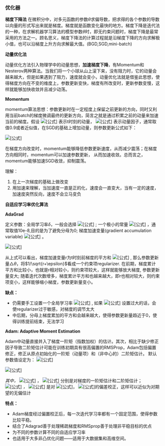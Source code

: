 ### 优化器

**梯度下降法**
在微积分中，对多元函数的参数$\theta$求偏导数，把求得的各个参数的导数以向量的形式写出来就是梯度。梯度就是函数变化最快的地方。梯度下降是迭代法的一种，在求解机器学习算法的模型参数$\theta$时，即无约束问题时，梯度下降是最常采用的方法之一。顾名思义，梯度下降法的计算过程就是沿梯度下降的方向求解极小值，也可以沿梯度上升方向求解最大值。(BGD,SGD,mini-batch)

**动量优化法**

动量优化方法引入物理学中的动量思想，**加速梯度下降**，有Momentum和Nesterov两种算法。当我们将一个小球从山上滚下来，没有阻力时，它的动量会越来越大，但是如果遇到了阻力，速度就会变小，动量优化法就是借鉴此思想，使得梯度方向在不变的维度上，参数更新变快，梯度有所改变时，更新参数变慢，这样就能够加快收敛并且减少动荡。

**Momentum**

momentum算法思想：参数更新时在一定程度上保留之前更新的方向，同时又利用当前batch的梯度微调最终的更新方向，简言之就是通过积累之前的动量来加速当前的梯度。假设 ![[公式]](https://www.zhihu.com/equation?tex=m_%7Bt%7D) 表示t时刻的动量， ![[公式]](https://www.zhihu.com/equation?tex=%5Cmu) 表示动量因子，通常取值0.9或者近似值，在SGD的基础上增加动量，则参数更新公式如下：

![[公式]](https://www.zhihu.com/equation?tex=%5C%5C+m_%7Bt%2B1%7D%3D%5Cmu+%5Ccdot+m_%7Bt%7D+%2B+%5Calpha+%5Ccdot+%5Ctriangledown_%7B%5Ctheta%7D+J+%5Cleft%28%5Ctheta+%5Cright%29+%5C%5C+%5Ctheta_%7Bt%2B1%7D%3D%5Ctheta_%7Bt%7D+-+m_%7Bt%2B1%7D)

在梯度方向改变时，momentum能够降低参数更新速度，从而减少震荡；在梯度方向相同时，momentum可以加速参数更新， 从而加速收敛。总而言之，momentum能够加速SGD收敛，抑制震荡。

理解：

1. 在上一次梯度的基础上做改变
2. 用加速来理解，当加速度一直是正的化，速度会一直变大，当有一定的速度，加速度突然反向，速度不会立马变负

**自适应学习率优化算法**

**AdaGrad**

定义参数：全局学习率$\delta$，一般会选择 ![[公式]](https://www.zhihu.com/equation?tex=%5Cdelta%3D0.01) ; 一个极小的常量 ![[公式]](https://www.zhihu.com/equation?tex=%5Cepsilon) ，通常取值10e-8,目的是为了避免分母为0; 梯度加速变量(gradient accumulation variable) ![[公式]](https://www.zhihu.com/equation?tex=r) 。

![[公式]](https://www.zhihu.com/equation?tex=%5C%5C++g+%5Cleftarrow++%5Ctriangledown_%7B%5Ctheta%7D+J+%5Cleft%28%5Ctheta+%5Cright%29+%5C%5C+++r+%5Cleftarrow+r+%2B+g%5E%7B2%7D+%5C%5C++%5Ctriangle+%5Ctheta+%5Cleftarrow++%5Cfrac%7B%5Cdelta+%7D%7B%5Csqrt%7Br+%2B+%5Cepsilon%7D%7D%5Ccdot+g+%5C%5C+%5Ctheta+%5Cleftarrow+%5Ctheta+-+%5Ctriangle+%5Ctheta+)

从上式可以看出，梯度加速变量r为t时刻前梯度的平方和 ![[公式]](https://www.zhihu.com/equation?tex=r+%3D+%5Csum_%7Bi%3D1%7D%5E%7Bt%7D+g_%7Bi%7D%5E%7B2%7D) , 那么参数更新量$\triangle \theta$，将$1/\sqrt{r+\epsilon}$看成一个约束项regularizer. 在前期，梯度累计平方和比较小，也就是r相对较小，则约束项较大，这样就能够放大梯度, 参数更新量变大; 随着迭代次数增多，梯度累计平方和也越来越大，即r也相对较大，则约束项变小，这样能够缩小梯度，参数更新量变小。

**缺点：**

- 仍需要手工设置一个全局学习率 ![[公式]](https://www.zhihu.com/equation?tex=%5Cdelta) , 如果 ![[公式]](https://www.zhihu.com/equation?tex=%5Cdelta) 设置过大的话，会使regularizer过于敏感，对梯度的调节太大
- 中后期，分母上梯度累加的平方和会越来越大，使得参数更新量趋近于0，使得训练提前结束，无法学习

**Adam: Adaptive Moment Estimation**

Adam中动量直接并入了梯度一阶矩（指数加权）的估计。其次，相比于缺少修正因子导致二阶矩估计可能在训练初期具有很高偏置的RMSProp，Adam包括偏置修正，修正从原点初始化的一阶矩（动量项）和（非中心的）二阶矩估计。 默认参数值设定为： ![[公式]](https://www.zhihu.com/equation?tex=%5Cbeta_%7B1%7D+%3D+0.9%2C+%5Cbeta_%7B2%7D+%3D+0.999%2C+%5Cepsilon%3D10%5E%7B-8%7D)

![[公式]](https://www.zhihu.com/equation?tex=g+%5Cleftarrow+%5Ctriangledown_%7B%5Ctheta%7D+%5C%5C++J+%5Cleft%28%5Ctheta+%5Cright%29+%5C++m_%7Bt%7D+%5Cleftarrow+%5Cbeta_%7B1%7D+%5Ccdot+m_%7Bt-1%7D+%2B+%5Cleft%281+-+%5Cbeta_%7B1%7D+%5Cright%29+%5Ccdot+g_%7Bt%7D+%5C%5C++v_%7Bt%7D+%5Cleftarrow+%5Cbeta_%7B2%7D+%5Ccdot+v_%7Bt-1%7D+%2B+%5Cleft%28+1+-+%5Cbeta_%7B2%7D+%5Cright%29+%5Ccdot+g_%7Bt%7D%5E%7B2%7D++%5C%5C+%5Chat%7Bm%7D%7Bt%7D+%5Cleftarrow+%5Cfrac%7Bm%7Bt%7D%7D%7B1+-+%5Cbeta_%7B1%7D%5E%7Bt%7D%7D+%5C%5C++%5Chat%7Bv%7D%7Bt%7D+%5Cleftarrow+%5Cfrac%7Bv%7Bt%7D%7D%7B1+-+%5Cbeta_%7B2%7D%5E%7Bt%7D%7D+%5C%5C+%5Ctheta_%7Bt%2B1%7D+%3D+%5Ctheta_%7Bt%7D+-+%5Cfrac%7B%5Cdelta%7D%7B%5Cepsilon+%2B+%5Csqrt%7B%5Chat%7Bv_%7Bt%7D%7D%7D%7D+%5Ccdot+%5Chat%7Bm%7D_%7Bt%7D)

*其中，* ![[公式]](https://www.zhihu.com/equation?tex=m_%7Bt%7D) ， ![[公式]](https://www.zhihu.com/equation?tex=n_%7Bt%7D) 分别是对梯度的一阶矩估计和二阶矩估计； ![[公式]](https://www.zhihu.com/equation?tex=%5Chat%7Bm%7D_%7Bt%7D) *，* ![[公式]](https://www.zhihu.com/equation?tex=%5Chat%7Bn%7D_%7Bt%7D) 是对 ![[公式]](https://www.zhihu.com/equation?tex=m_%7Bt%7D)， ![[公式]](https://www.zhihu.com/equation?tex=n_%7Bt%7D)的偏差校正，这样可以近似为对期望的无偏估计

**特点：**

- Adam梯度经过偏置校正后，每一次迭代学习率都有一个固定范围，使得参数比较平稳。
- 结合了Adagrad善于处理稀疏梯度和RMSprop善于处理非平稳目标的优点
- 为不同的参数计算不同的自适应学习率
- 也适用于大多非凸优化问题——适用于大数据集和高维空间。
